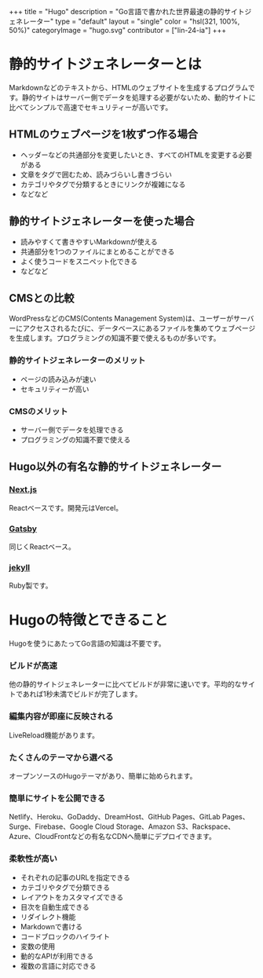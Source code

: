 +++
title = "Hugo"
description = "Go言語で書かれた世界最速の静的サイトジェネレーター"
type = "default"
layout = "single"
color = "hsl(321, 100%, 50%)"
categoryImage = "hugo.svg"
contributor = ["lin-24-ia"]
+++

# 静的サイトジェネレーターとは

Markdownなどのテキストから、HTMLのウェブサイトを生成するプログラムです。静的サイトはサーバー側でデータを処理する必要がないため、動的サイトに比べてシンプルで高速でセキュリティーが高いです。

## HTMLのウェブページを1枚ずつ作る場合

- ヘッダーなどの共通部分を変更したいとき、すべてのHTMLを変更する必要がある
- 文章をタグで囲むため、読みづらいし書きづらい
- カテゴリやタグで分類するときにリンクが複雑になる
- などなど

## 静的サイトジェネレーターを使った場合

- 読みやすくて書きやすいMarkdownが使える
- 共通部分を1つのファイルにまとめることができる
- よく使うコードをスニペット化できる
- などなど

## CMSとの比較

WordPressなどのCMS(Contents Management System)は、ユーザーがサーバーにアクセスされるたびに、データベースにあるファイルを集めてウェブページを生成します。プログラミングの知識不要で使えるものが多いです。

### 静的サイトジェネレーターのメリット

- ページの読み込みが速い
- セキュリティーが高い

### CMSのメリット

- サーバー側でデータを処理できる
- プログラミングの知識不要で使える

## Hugo以外の有名な静的サイトジェネレーター

### [Next.js](https://nextjs.org)

Reactベースです。開発元はVercel。

### [Gatsby](https://www.gatsbyjs.com)

同じくReactベース。

### [jekyll](https://jekyllrb.com)

Ruby製です。

# Hugoの特徴とできること

Hugoを使うにあたってGo言語の知識は不要です。

### ビルドが高速

他の静的サイトジェネレーターに比べてビルドが非常に速いです。平均的なサイトであれば1秒未満でビルドが完了します。

### 編集内容が即座に反映される

LiveReload機能があります。

### たくさんのテーマから選べる

オープンソースのHugoテーマがあり、簡単に始められます。

### 簡単にサイトを公開できる

Netlify、Heroku、GoDaddy、DreamHost、GitHub Pages、GitLab Pages、Surge、Firebase、Google Cloud Storage、Amazon S3、Rackspace、Azure、CloudFrontなどの有名なCDNへ簡単にデプロイできます。

### 柔軟性が高い

- それぞれの記事のURLを指定できる
- カテゴリやタグで分類できる
- レイアウトをカスタマイズできる
- 目次を自動生成できる
- リダイレクト機能
- Markdownで書ける
- コードブロックのハイライト
- 変数の使用
- 動的なAPIが利用できる
- 複数の言語に対応できる